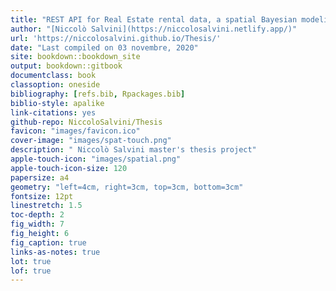 ```yaml
--- 
title: "REST API for Real Estate rental data, a spatial Bayesian modeling approach with INLA."
author: "[Niccolò Salvini](https://niccolosalvini.netlify.app/)"
url: 'https://niccolosalvini.github.io/Thesis/'
date: "Last compiled on 03 novembre, 2020"
site: bookdown::bookdown_site
output: bookdown::gitbook
documentclass: book
classoption: oneside
bibliography: [refs.bib, Rpackages.bib]
biblio-style: apalike
link-citations: yes
github-repo: NiccoloSalvini/Thesis
favicon: "images/favicon.ico" 
cover-image: "images/spat-touch.png"
description: " Niccolò Salvini master's thesis project"
apple-touch-icon: "images/spatial.png"
apple-touch-icon-size: 120
papersize: a4
geometry: "left=4cm, right=3cm, top=3cm, bottom=3cm"  
fontsize: 12pt
linestretch: 1.5
toc-depth: 2
fig_width: 7
fig_height: 6
fig_caption: true
links-as-notes: true  
lot: true 
lof: true
---
```











